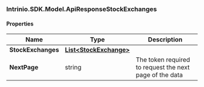 [//]: # (CLASS:Intrinio.SDK.Model.ApiResponseStockExchanges)

[//]: # (KIND:object)

### Intrinio.SDK.Model.ApiResponseStockExchanges
#### Properties

[//]: # (START_DEFINITION)

Name | Type | Description
------------ | ------------- | -------------
**StockExchanges** | [**List&lt;StockExchange&gt;**](StockExchange.md) |  &nbsp;
**NextPage** | string | The token required to request the next page of the data &nbsp;

[//]: # (END_DEFINITION)


[//]: # (CONTAINED_CLASS:Intrinio.SDK.Model.StockExchange)


